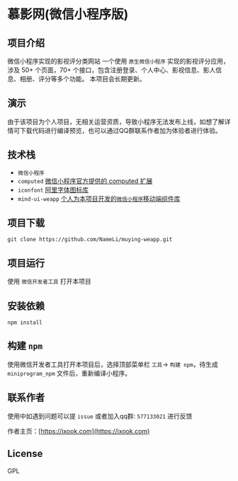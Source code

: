 # 慕影网(微信小程序版)

## 项目介绍
微信小程序实现的影视评分类网站
一个使用 `原生微信小程序` 实现的影视评分应用，涉及 50+ 个页面，70+ 个接口，包含注册登录、个人中心、影视信息、影人信息、相册、评分等多个功能。 本项目会长期更新。

## 演示
由于该项目为个人项目，无相关运营资质，导致小程序无法发布上线，如想了解详情可下载代码进行编译预览，也可以通过QQ群联系作者加为体验者进行体验。


## 技术栈
- `微信小程序`
- `computed` [微信小程序官方提供的 computed 扩展](https://github.com/wechat-miniprogram/computed)
- `iconfont` [阿里字体图标库](https://www.iconfont.cn/)
- `mind-ui-weapp` [个人为本项目开发的`微信小程序`移动端组件库](https://github.com/NameLi/mind-ui-weapp) 

## 项目下载
```
git clone https://github.com/NameLi/muying-weapp.git
```
## 项目运行
使用 `微信开发者工具` 打开本项目

## 安装依赖
```
npm install
```
## 构建 `npm`
使用微信开发者工具打开本项目后，选择顶部菜单栏 `工具`-> `构建 npm`，待生成 `miniprogram_npm` 文件后，重新编译小程序。

## 联系作者
使用中如遇到问题可以提 `issue` 或者加入qq群: `577133021` 进行反馈

作者主页：[https://ixook.com](https://ixook.com)


## License
GPL
